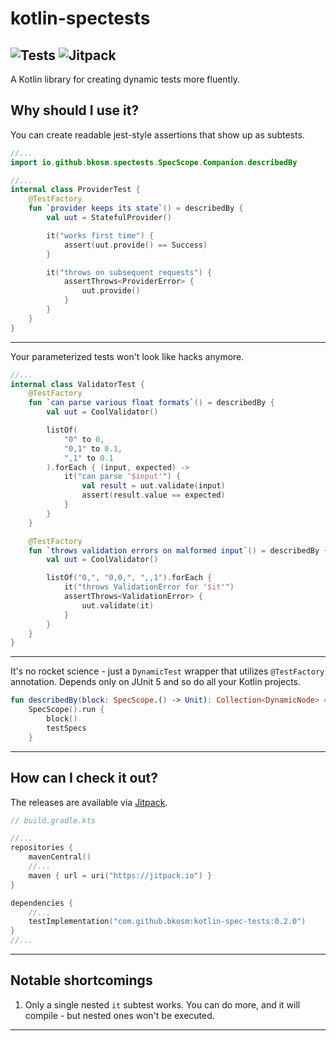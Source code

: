 # kotlin-spectests

![Tests](https://github.com/bkosm/kotlin-spec-tests/actions/workflows/gradle.yml/badge.svg)
![Jitpack](https://jitpack.io/v/bkosm/kotlin-spec-tests.svg)
---

A Kotlin library for creating dynamic tests more fluently.

## Why should I use it?

You can create readable jest-style assertions that show up as subtests.

```kotlin
//...
import io.github.bkosm.spectests.SpecScope.Companion.describedBy

//...
internal class ProviderTest {
    @TestFactory
    fun `provider keeps its state`() = describedBy {
        val uut = StatefulProvider()

        it("works first time") {
            assert(uut.provide() == Success)
        }

        it("throws on subsequent requests") {
            assertThrows<ProviderError> {
                uut.provide()
            }
        }
    }
}
```

---

Your parameterized tests won't look like hacks anymore.

```kotlin
//...
internal class ValidatorTest {
    @TestFactory
    fun `can parse various float formats`() = describedBy {
        val uut = CoolValidator()

        listOf(
            "0" to 0,
            "0,1" to 0.1,
            ",1" to 0.1
        ).forEach { (input, expected) ->
            it("can parse '$input'") {
                val result = uut.validate(input)
                assert(result.value == expected)
            }
        }
    }

    @TestFactory
    fun `throws validation errors on malformed input`() = describedBy {
        val uut = CoolValidator()

        listOf("0,", "0,0,", ",,1").forEach {
            it("throws ValidationError for '$it'")
            assertThrows<ValidationError> {
                uut.validate(it)
            }
        }
    }
}
```

---

It's no rocket science - just a `DynamicTest` wrapper that utilizes `@TestFactory` annotation. Depends only on JUnit 5
and so do all your Kotlin projects.

```kotlin
fun describedBy(block: SpecScope.() -> Unit): Collection<DynamicNode> =
    SpecScope().run {
        block()
        testSpecs
    }
```

---

## How can I check it out?

The releases are available via [Jitpack](https://jitpack.io/#bkosm/kotlin-spec-tests).

```kotlin
// build.gradle.kts

//...
repositories {
    mavenCentral()
    //...
    maven { url = uri("https://jitpack.io") }
}

dependencies {
    //...
    testImplementation("com.github.bkosm:kotlin-spec-tests:0.2.0")
}
//...
```

---

## Notable shortcomings

1. Only a single nested `it` subtest works. You can do more, and it will compile - but nested ones won't be executed.

---